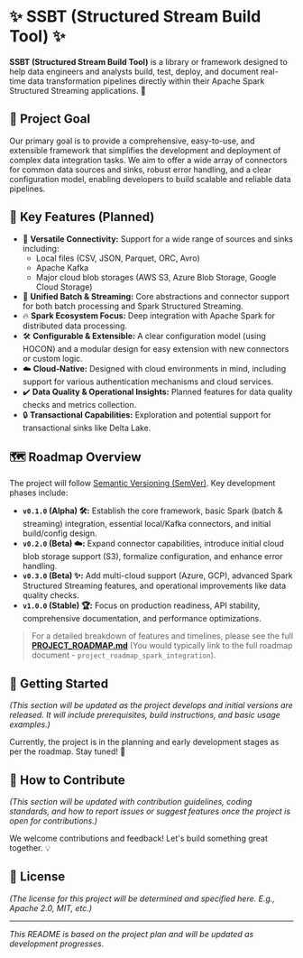 # ✨ SSBT (Structured Stream Build Tool) ✨

**SSBT (Structured Stream Build Tool)** is a library or framework designed to help data engineers and analysts build, test, deploy, and document real-time data transformation pipelines directly within their Apache Spark Structured Streaming applications. 🚀

## 🎯 Project Goal

Our primary goal is to provide a comprehensive, easy-to-use, and extensible framework that simplifies the development and deployment of complex data integration tasks. We aim to offer a wide array of connectors for common data sources and sinks, robust error handling, and a clear configuration model, enabling developers to build scalable and reliable data pipelines.

## 🌟 Key Features (Planned)

* 🔌 **Versatile Connectivity:** Support for a wide range of sources and sinks including:
    * Local files (CSV, JSON, Parquet, ORC, Avro)
    * Apache Kafka
    * Major cloud blob storages (AWS S3, Azure Blob Storage, Google Cloud Storage)
* 🔄 **Unified Batch & Streaming:** Core abstractions and connector support for both batch processing and Spark Structured Streaming.
* 🔥 **Spark Ecosystem Focus:** Deep integration with Apache Spark for distributed data processing.
* 🛠️ **Configurable & Extensible:** A clear configuration model (using HOCON) and a modular design for easy extension with new connectors or custom logic.
* ☁️ **Cloud-Native:** Designed with cloud environments in mind, including support for various authentication mechanisms and cloud services.
* ✔️ **Data Quality & Operational Insights:** Planned features for data quality checks and metrics collection.
* 🔒 **Transactional Capabilities:** Exploration and potential support for transactional sinks like Delta Lake.

## 🗺️ Roadmap Overview

The project will follow [Semantic Versioning (SemVer)](https://semver.org/). Key development phases include:

* **`v0.1.0` (Alpha) 🛠️:** Establish the core framework, basic Spark (batch & streaming) integration, essential local/Kafka connectors, and initial build/config design.
* **`v0.2.0` (Beta) ☁️:** Expand connector capabilities, introduce initial cloud blob storage support (S3), formalize configuration, and enhance error handling.
* **`v0.3.0` (Beta) ✨:** Add multi-cloud support (Azure, GCP), advanced Spark Structured Streaming features, and operational improvements like data quality checks.
* **`v1.0.0` (Stable) 🏆:** Focus on production readiness, API stability, comprehensive documentation, and performance optimizations.

> For a detailed breakdown of features and timelines, please see the full [**PROJECT_ROADMAP.md**](PROJECT_ROADMAP.md) (You would typically link to the full roadmap document - `project_roadmap_spark_integration`).

## 🚀 Getting Started

*(This section will be updated as the project develops and initial versions are released. It will include prerequisites, build instructions, and basic usage examples.)*

Currently, the project is in the planning and early development stages as per the roadmap. Stay tuned! 📡

## 🤝 How to Contribute

*(This section will be updated with contribution guidelines, coding standards, and how to report issues or suggest features once the project is open for contributions.)*

We welcome contributions and feedback! Let's build something great together. 💡

## 📜 License

*(The license for this project will be determined and specified here. E.g., Apache 2.0, MIT, etc.)*

---

*This README is based on the project plan and will be updated as development progresses.*